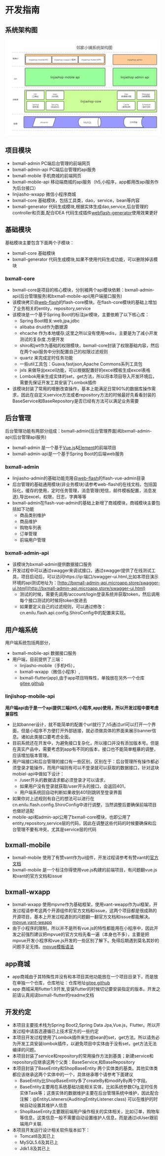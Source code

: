 # 开发指南

## 系统架构图

![系统架构图](../img/architecture.jpg)

## 项目模块
- bxmall-admin PC端后台管理的前端网页
- bxmall-admin-api PC端后台管理的api服务
- bxmall-mobile 手机商城的前端网页
- bxmall-mobile-api 移动端商城的api服务（h5,小程序，app都用改api服务作为后台接口）
- linjiasho-wxapp 微信小程序商城
- bxmall-core 基础模块，包括工具类，dao，service，bean等内容
- bxmall-generator 代码生成模块,根据实体生成dao,service,后台管理的controller和页面,配合IDEA 代码生成插件[webflash-generator](https://plugins.jetbrains.com/plugin/12648-webflash-generator)使用效果更好

## 基础模块
基础模块主要包含下面两个子模块：
- bxmall-core 基础模块
- bxmall-generator 代码生成模块,如果不使用代码生成功能，可以删除掉该模块


### bxmall-core
- bxmall-core是项目的核心模块，分别被两个api模块依赖：bxmall-admin-api(后台管理服务)和bxmall-mobile-api(用户端接口服务)
- 该模块拷贝自[web-flash](http://enilu.gitee.io/web-flash)的flash-core模块。在flash-core模块的基础上增加了业务相关的entity，repository,service
- 该模块是一个基于Spring Boot的标注jar模块，主要依赖了以下核心库：
    - Spring Boot相关:web,jpa,jdbc
    - alibaba druid作为数据源
    - ehcache 作为本地缓存;这里之所以没有使用redis，主要是为了减小开发测试的复杂度.方便开发
    - shiro和jwt作为基础的权限模块，bxmall-core封装了权限基础内容，然后在两个api服务中分别配置自己的权限过滤规则
    - quartz 来完成定时任务功能
    - 一些util工具包：Guava,fastjson,Apache Commons系列工具包
    - jxls 来做导出excel功能，可以根据配置好的excel模板生成excel表格
    - Lombok用来生成实体的set，get方法，所以将本项目导入开发环境后，需要先保证开发工具安装了Lombok插件
- 该模块封装了常用的增删改查操作，基本上能满足日常90%的数据库操作需求，因此在自定义service方法或者repository方法的时候最好先看看封装的BaseService和BaseRepository是否已经有方法可以满足业务需要
## 后台管理
后台管理功能有两部分组成：bxmall-admin(后台管理界面)和bxmall-admin-api(后台管理api服务)
- bxmall-admin 是一个基于[Vue.js](https://cn.vuejs.org/)&[Element](https://element.eleme.cn/#/zh-CN)的前端项目
- bxmall-admin-api是一个基于Spring Boot的后端web服务

### bxmall-admin
- linjiasho-admin的基础功能克隆自[web-flash](http://enilu.gitee.io/web-flash)的flash-vue-admin目录
- 后台管理的基础通用模块(非业务模块)请参考web-flash的在线文档，包括国际化，缓存的使用，定时任务管理，消息管理(短信，邮件模板配置，消息发送),导出excel，权限，日志，字典等等
- bxmall-admin在flash-vue-admin的基础上新增了商城模块，商城模块主要包括如下功能
    - 商品类别维护
    - 商品维护
    - 购物车列表
    - 订单管理
    - 前端用户管理

### bxmall-admin-api
- 该模块为bxmall-admin提供数据接口服务
- 开发过程中可以通过swagger来调试接口，通过swagger提供了在线测试工具，项目启动后，可以访问https://ip:端口/swagger-ui.html,比如本项目演示环境的api测试地址为：[http://bxmall-admin-api.microapp.store/swagger-ui.html](http://bxmall-admin-api.microapp.store/swagger-ui.html)
    - 测试的时候，需要先调用/account/login登录系统并获取token，然后调用每个接口测试的时候将token放进去
    - 如果要定义自己的过滤规则，可以通过修改：cn.enilu.flash.api.config.ShiroConfig中的配置来实现。
   

## 用户端系统
用户端系统包括两部分，

- bxmall-mobile-api 数据接口服务
- 用户端，目前提供了三端：
    - linjiasho-mobile（手机H5），
    - bxmall-wxapp（微信小程序）,
    - bxmall-flutter(app),由于app项目特殊性，单独放在另外一个仓库[gitee](https://gitee.com/microapp/bxmall-flutter),[github](https://github.com/microapp-store/bxmall-flutter)


### linjishop-mobile-api
**用户端api由于是一个api提供三端(H5,小程序,app)使用，所以开发过程中要考虑兼容性**
- 比如banner设计，就不能简单的配置个url就行了,h5通过url可以打开一个界面，但是小程序不方便打开外部链接，就必须做具体的界面来展示banner信息。诸如此类接口要考虑全面。
- 目前系统还在开发中，为避免接口复杂化，所以接口并没有添加版本号。但是在真实产品中，需要考虑到app有不同的版本，接口也不能简单粗暴的调整，应该增加版本管理。
- 用户端接口和后台管理的接口有一些区别，区别在于：后台管理所有操作都必须登录才能操作，而用户端则有可以不登录就可以获取的数据接口，针对这块mobiel-api中做如下设计：
    - /user开头的数据请求都必须登录才可以请求，
    - 如果用户没有登录就获取/user开头的接口，会返回401，
    - 用户端系统回自动判断如果收到401则跳转至登录界面
- 如果你对上述规则有自己的想法可以进行在cn.enilu.flash.config.ShiroConfig中进行调整，当然调整后要确保前端项目也做好适配
- mobile-api和admin-api公用了bxmall-core模块，也即公用了entity,repository,service层的代码，因此在调整这些代码的时候要确保和后台管理不要有冲突，尤其是service层的代码
    

## bxmall-mobile
- bxmall-mobile 使用了有赞vant作为ui组件，开发过程请参考有赞vant的[官方文档](https://youzan.github.io/vant/#/zh-CN/intro)
- bxmall-mobile 是一个标注你得使用vue.js构建的前端项目，有问题翻vue.js和vant的官方文档和issue


## bxmall-wxapp
- bxmall-wxapp 使用mpvne作为基础框架，使用vant-weapp作为ui框架，开发过程请参考这两个开源组件的官方文档和issue，这两个项目都是很成熟的开源项目，基本上开发过程遇到的问题翻一翻官方文档和issue都能解决。[mpvue](http://mpvue.com),[vant-weapp](https://youzan.github.io/vant-weapp/#/)
- 由于小程序的限制，所以并不是所有vue.js的特性都能用在小程序中，因此开发之前强烈建议把mpvue的官方文档先看一遍（本身也不多），主要是把mpvue开发小程序和vue.js开发的一些区别了解下。免得后期遇到莫名其妙的问题手足无措。[mpvue模板语法](http://mpvue.com/mpvue/#%E6%A8%A1%E6%9D%BF%E8%AF%AD%E6%B3%95)


## app商城
- app商城由于其特殊性并没有和本项目其他功能放在一个项目目录下，而是放在单独一个仓库，仓库地址：仓库地址[gitee](https://gitee.com/microapp/bxmall-flutter),[github](https://github.com/microapp-store/bxmall-flutter)
- app 商城采用flutter1.9开发,安装flutter的时候切记要安装指定的版本。开发之前请认真阅读bxmall-flutter的readme文档


## 开发约定
- 本项目主要技术栈为Spring Boot2,Spring Data Jpa,Vue.js，Flutter。所以开发过程中请首选遵循已上技术官方的一些约定
- 本项目开发过程使用了Lombok插件来生成bean的set，get方法。所以请务必为开发工具安装lombok插件，以避免项目中实体由于没有set，get方法无法编译的问题。
- 本项目封装了service和repository的常用操作方法到基类；新建service和repository应继承这两个父类：BaseService,和BaseRepository
- 本项目封装了BaseEntity和ShopBaseEntity 两个实体类的基类。其他实体类都应该继承这两个实体中的一个，具体继承哪个请参考下面建议
    - BaseEntity比ShopBaseEntity多了createBy和modifyBy两个字段。
    - BaseEntity主要用在系统基础功能相关实体，比如系统参数Cfg,定时任务实体Task等；这类实体的数据维护主要在后台管理系统中维护，因此配合注解：@EntityListeners(AuditingEntityListener.class) 可以在维护的时候自动设置其维护人信息
    - ShopBaseEntity主要跟前端用户操作相关的实体相关，比如订单，购物车等信息，这类信息一般不需要自动设置维护人信息，而是通过idUser跟前端用户关联.
- 本项目开发运行设计相关软件版本如下：
    - Tomcat8及其已上
    - MySQL5.6及其已上
    - Jdk1.8及其已上




